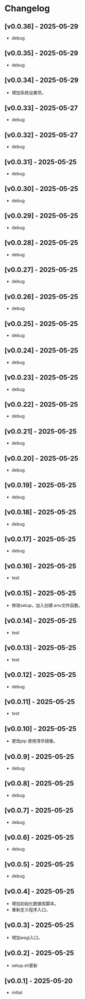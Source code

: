 # Changelog

## [v0.0.36] - 2025-05-29

- debug



## [v0.0.35] - 2025-05-29

- debug



## [v0.0.34] - 2025-05-29

- 增加系统设置项。



## [v0.0.33] - 2025-05-27

- debug



## [v0.0.32] - 2025-05-27

- debug



## [v0.0.31] - 2025-05-25

- debug



## [v0.0.30] - 2025-05-25

- debug



## [v0.0.29] - 2025-05-25

- debug



## [v0.0.28] - 2025-05-25

- debug



## [v0.0.27] - 2025-05-25

- debug



## [v0.0.26] - 2025-05-25

- debug



## [v0.0.25] - 2025-05-25

- debug



## [v0.0.24] - 2025-05-25

- debug



## [v0.0.23] - 2025-05-25

- debug



## [v0.0.22] - 2025-05-25

- debug



## [v0.0.21] - 2025-05-25

- debug



## [v0.0.20] - 2025-05-25

- debug



## [v0.0.19] - 2025-05-25

- debug



## [v0.0.18] - 2025-05-25

- debug



## [v0.0.17] - 2025-05-25

- debug



## [v0.0.16] - 2025-05-25

- test



## [v0.0.15] - 2025-05-25

- 修改setup，加入创建.env文件函数。



## [v0.0.14] - 2025-05-25

- test



## [v0.0.13] - 2025-05-25

- test



## [v0.0.12] - 2025-05-25

- debug



## [v0.0.11] - 2025-05-25

- test



## [v0.0.10] - 2025-05-25

- 更改pip 使用清华镜像。



## [v0.0.9] - 2025-05-25

- debug



## [v0.0.8] - 2025-05-25

- debug



## [v0.0.7] - 2025-05-25

- debug



## [v0.0.6] - 2025-05-25

- debug



## [v0.0.5] - 2025-05-25

- debug



## [v0.0.4] - 2025-05-25

- 增加初始化数据库脚本。
- 重新定义程序入口。



## [v0.0.3] - 2025-05-25

- 增加wsgi入口。



## [v0.0.2] - 2025-05-25

- setup.sh更新



## [v0.0.1] - 2025-05-20

- initial






















